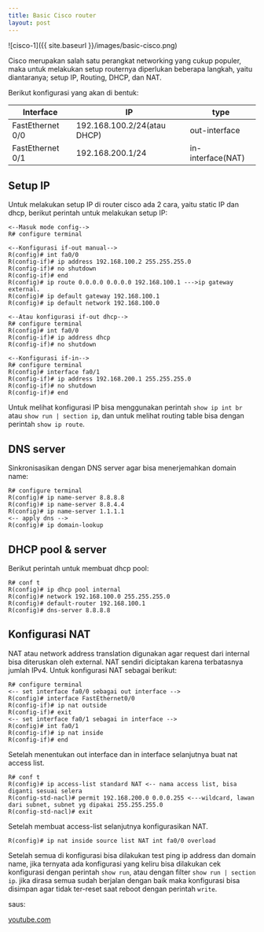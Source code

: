 ```yaml
---
title: Basic Cisco router
layout: post
---
```


![cisco-1]({{ site.baseurl }}/images/basic-cisco.png)

Cisco merupakan salah satu perangkat networking yang cukup populer, maka untuk melakukan setup routernya diperlukan beberapa langkah, yaitu diantaranya; setup IP, Routing, DHCP, dan NAT.

Berikut konfigurasi yang akan di bentuk:

**Interface** | **IP** | **type**
--- | ---| ---
FastEthernet 0/0 | 192.168.100.2/24(atau DHCP) | out-interface 
FastEthernet 0/1 | 192.168.200.1/24 | in-interface(NAT)

## Setup IP

Untuk melakukan setup IP di router cisco ada 2 cara, yaitu static IP dan dhcp, berikut perintah untuk melakukan setup IP:
```
<--Masuk mode config-->
R# configure terminal 

<--Konfigurasi if-out manual-->
R(config)# int fa0/0 
R(config-if)# ip address 192.168.100.2 255.255.255.0
R(config-if)# no shutdown
R(config-if)# end
R(config)# ip route 0.0.0.0 0.0.0.0 192.168.100.1 --->ip gateway external.
R(config)# ip default gateway 192.168.100.1 
R(config)# ip default network 192.168.100.0

<--Atau konfigurasi if-out dhcp-->
R# configure terminal
R(config)# int fa0/0
R(config-if)# ip address dhcp  
R(config-if)# no shutdown

<--Konfigurasi if-in-->
R# configure terminal
R(config)# interface fa0/1 
R(config-if)# ip address 192.168.200.1 255.255.255.0
R(config-if)# no shutdown
R(config-if)# end 

```
Untuk melihat konfigurasi IP bisa menggunakan perintah `show ip int br` atau `show run | section ip`, dan untuk melihat routing table bisa dengan perintah `show ip route`.

## DNS server

Sinkronisasikan dengan DNS server agar bisa menerjemahkan domain name:
```
R# configure terminal
R(config)# ip name-server 8.8.8.8  
R(config)# ip name-server 8.8.4.4
R(config)# ip name-server 1.1.1.1 
<-- apply dns -->
R(config)# ip domain-lookup 
```

## DHCP pool & server
Berikut perintah untuk membuat dhcp pool:
```
R# conf t
R(config)# ip dhcp pool internal
R(config)# network 192.168.100.0 255.255.255.0
R(config)# default-router 192.168.100.1
R(config)# dns-server 8.8.8.8
```
## Konfigurasi NAT

NAT atau network address translation digunakan agar request dari internal bisa diteruskan oleh external. NAT sendiri diciptakan karena terbatasnya jumlah IPv4. Untuk konfigurasi NAT sebagai berikut:
```
R# configure terminal
<-- set interface fa0/0 sebagai out interface -->
R(config)# interface FastEthernet0/0
R(config-if)# ip nat outside
R(config-if)# exit
<-- set interface fa0/1 sebagai in interface -->
R(config)# int fa0/1
R(config-if)# ip nat inside 
R(config-if)# end
```
Setelah menentukan out interface dan in interface selanjutnya buat nat access list.
```
R# conf t
R(config)# ip access-list standard NAT <-- nama access list, bisa diganti sesuai selera
R(config-std-nacl)# permit 192.168.200.0 0.0.0.255 <---wildcard, lawan dari subnet, subnet yg dipakai 255.255.255.0
R(config-std-nacl)# exit
```
Setelah membuat access-list selanjutnya konfigurasikan NAT.
```
R(config)# ip nat inside source list NAT int fa0/0 overload
```
Setelah semua di konfigurasi bisa dilakukan test ping ip address dan domain name, jika ternyata ada konfigurasi yang keliru bisa dilakukan cek konfigurasi dengan perintah `show run`, atau dengan filter `show run | section ip`. jika dirasa semua sudah berjalan dengan baik maka konfigurasi bisa disimpan agar tidak ter-reset saat reboot dengan perintah `write`.



saus:


[youtube.com](https://www.youtube.com/watch?v=rymxrGyiUp8&pp=ygUJY2lzY28gbmF0)
